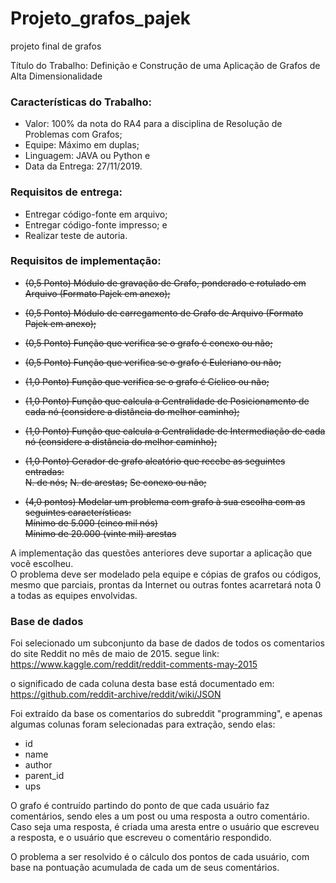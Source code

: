 # Projeto_grafos_pajek
projeto final de grafos

Título do Trabalho:
Definição e Construção de uma Aplicação de Grafos de Alta Dimensionalidade


### Características do Trabalho:
* Valor: 100% da nota do RA4 para a disciplina de Resolução de Problemas com Grafos;
* Equipe: Máximo em duplas;
* Linguagem: JAVA ou Python e
* Data da Entrega: 27/11/2019.


 
### Requisitos de entrega:
* Entregar código-fonte em arquivo;
* Entregar código-fonte impresso; e
* Realizar teste de autoria.



### Requisitos de implementação:

* ~~(0,5 Ponto) Módulo de gravação de Grafo, ponderado e rotulado em Arquivo (Formato Pajek em anexo);~~  
* ~~(0,5 Ponto) Módulo de carregamento de Grafo de Arquivo (Formato Pajek em anexo);~~  
* ~~(0,5 Ponto) Função que verifica se o grafo é conexo ou não;~~  
* ~~(0,5 Ponto) Função que verifica se o grafo é Euleriano ou não;~~  
* ~~(1,0 Ponto) Função que verifica se o grafo é Cíclico ou não;~~  
* ~~(1,0 Ponto) Função que calcula a Centralidade de Posicionamento de cada nó (considere a distância do melhor caminho);~~  
* ~~(1,0 Ponto) Função que calcula a Centralidade de Intermediação de cada nó (considere a distância do melhor caminho);~~  
* ~~(1,0 Ponto) Gerador de grafo aleatório que recebe as seguintes entradas:~~  
  ~~N. de nós;~~
  ~~N. de arestas;~~
  ~~Se conexo ou não;~~

* ~~(4,0 pontos) Modelar um problema com grafo à sua escolha com as seguintes características:~~  
~~Mínimo de 5.000 (cinco mil nós)  
Mínimo de 20.000 (vinte mil) arestas~~    

A implementação das questões anteriores deve suportar a aplicação que você escolheu.  
O problema deve ser modelado pela equipe e cópias de grafos ou códigos, mesmo que parciais, prontas da Internet ou outras fontes acarretará nota 0 a todas as equipes envolvidas.  

### Base de dados

Foi selecionado um subconjunto da base de dados de todos os comentarios do site Reddit no mês de maio de 2015. segue link:  
https://www.kaggle.com/reddit/reddit-comments-may-2015  

o significado de cada coluna desta base está documentado em:
https://github.com/reddit-archive/reddit/wiki/JSON  

Foi extraído da base os comentarios do subreddit "programming", e apenas algumas colunas foram selecionadas para extração, sendo elas:
* id
* name
* author
* parent_id
* ups  

O grafo é contruído partindo do ponto de que cada usuário faz comentários, sendo eles a um post ou uma resposta a outro comentário. Caso seja uma resposta, é criada uma aresta entre o usuário que escreveu a resposta, e o usuário que escreveu o comentário respondido.

O problema a ser resolvido é o cálculo dos pontos de cada usuário, com base na pontuação acumulada de cada um de seus comentários.
